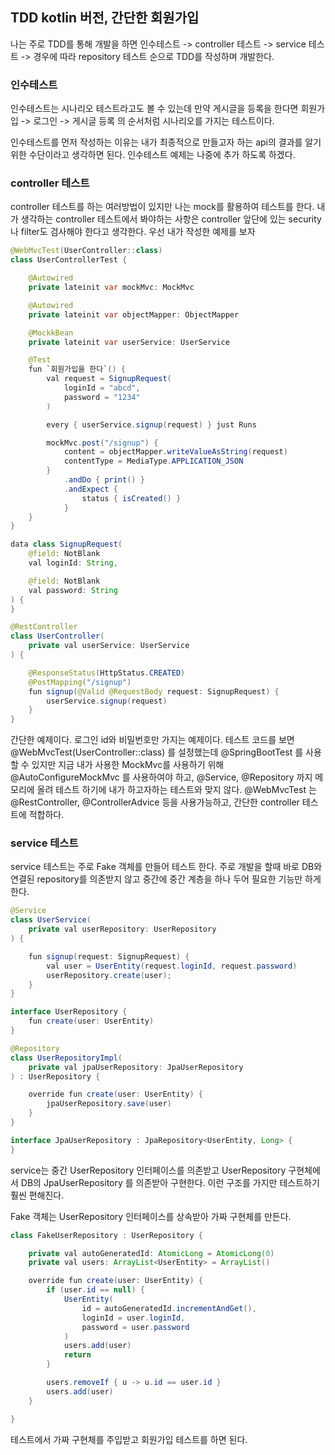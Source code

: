 ## TDD kotlin 버전, 간단한 회원가입

나는 주로 TDD를 통해 개발을 하면 
인수테스트 -> controller 테스트 -> service 테스트 -> 경우에 따라 repository 테스트
순으로 TDD를 작성하며 개발한다.

### 인수테스트
인수테스트는 시나리오 테스트라고도 볼 수 있는데 만약 게시글을 등록을 한다면
회원가입 -> 로그인 -> 게시글 등록
의 순서처럼 시나리오를 가지는 테스트이다.

인수테스트를 먼저 작성하는 이유는 내가 최종적으로 만들고자 하는 api의 결과를 알기위한 수단이라고 생각하면 된다.
인수테스트 예제는 나중에 추가 하도록 하겠다. 

### controller 테스트
controller 테스트를 하는 여러방법이 있지만 나는 mock를 활용하여 테스트를 한다.
내가 생각하는 controller 테스트에서 봐야하는 사항은 
controller 앞단에 있는 security나 filter도 검사해야 한다고 생각한다.
우선 내가 작성한 예제를 보자

````java
@WebMvcTest(UserController::class)
class UserControllerTest {

    @Autowired
    private lateinit var mockMvc: MockMvc

    @Autowired
    private lateinit var objectMapper: ObjectMapper

    @MockkBean
    private lateinit var userService: UserService

    @Test
    fun `회원가입을 한다`() {
        val request = SignupRequest(
            loginId = "abcd",
            password = "1234"
        )

        every { userService.signup(request) } just Runs

        mockMvc.post("/signup") {
            content = objectMapper.writeValueAsString(request)
            contentType = MediaType.APPLICATION_JSON
        }
            .andDo { print() }
            .andExpect {
                status { isCreated() }
            }
    }
}

data class SignupRequest(
    @field: NotBlank
    val loginId: String,

    @field: NotBlank
    val password: String
) {
}

@RestController
class UserController(
    private val userService: UserService
) {

    @ResponseStatus(HttpStatus.CREATED)
    @PostMapping("/signup")
    fun signup(@Valid @RequestBody request: SignupRequest) {
        userService.signup(request)
    }
}
````

간단한 예제이다. 로그인 id와 비밀번호만 가지는 예제이다.
테스트 코드를 보면 @WebMvcTest(UserController::class) 를 설정했는데
@SpringBootTest 를 사용할 수 있지만 지금 내가 사용한 MockMvc를 사용하기 위해
@AutoConfigureMockMvc 를 사용하여야 하고, @Service, @Repository 까지 메모리에 올려
테스트 하기에 내가 하고자하는 테스트와 맞지 않다.
@WebMvcTest 는 @RestController, @ControllerAdvice 등을 사용가능하고,
간단한 controller 테스트에 적합하다.

### service 테스트
service 테스트는 주로 Fake 객체를 만들어 테스트 한다.
주로 개발을 할때 바로 DB와 연결된 repository를 의존받지 않고 중간에 중간 계층을 하나 두어 필요한 기능만 하게 한다.
````java
@Service
class UserService(
    private val userRepository: UserRepository
) {

    fun signup(request: SignupRequest) {
        val user = UserEntity(request.loginId, request.password)
        userRepository.create(user);
    }
}

interface UserRepository {
    fun create(user: UserEntity)
}

@Repository
class UserRepositoryImpl(
    private val jpaUserRepository: JpaUserRepository
) : UserRepository {

    override fun create(user: UserEntity) {
        jpaUserRepository.save(user)
    }
}

interface JpaUserRepository : JpaRepository<UserEntity, Long> {
}
````

service는 중간 UserRepository 인터페이스를 의존받고 UserRepository 구현체에서 DB의 JpaUserRepository 를 의존받아 구현한다.
이런 구조를 가지만 테스트하기 훨씬 편해진다.

Fake 객체는 UserRepository 인터페이스를 상속받아 가짜 구현체를 만든다.
````java
class FakeUserRepository : UserRepository {

    private val autoGeneratedId: AtomicLong = AtomicLong(0)
    private val users: ArrayList<UserEntity> = ArrayList()

    override fun create(user: UserEntity) {
        if (user.id == null) {
            UserEntity(
                id = autoGeneratedId.incrementAndGet(),
                loginId = user.loginId,
                password = user.password
            )
            users.add(user)
            return
        }

        users.removeIf { u -> u.id == user.id }
        users.add(user)
    }

}
````

테스트에서 가짜 구현체를 주입받고 회원가입 테스트를 하면 된다.
